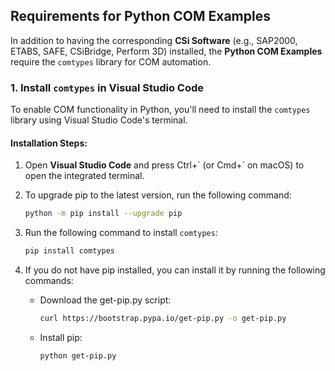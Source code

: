 ## **Requirements for Python COM Examples**

In addition to having the corresponding **CSi Software** (e.g., SAP2000, ETABS, SAFE, CSiBridge, Perform 3D) installed, the **Python COM Examples** require the `comtypes` library for COM automation.

### 1. **Install `comtypes` in Visual Studio Code**

To enable COM functionality in Python, you'll need to install the `comtypes` library using Visual Studio Code's terminal.

#### Installation Steps:

1. Open **Visual Studio Code** and press Ctrl+\` (or Cmd+\` on macOS) to open the integrated terminal.
2. To upgrade pip to the latest version, run the following command:

   ```bash
   python -m pip install --upgrade pip
3. Run the following command to install `comtypes`:

   ```bash
   pip install comtypes
4. If you do not have pip installed, you can install it by running the following commands:
   - Download the get-pip.py script:

      ```bash 
      curl https://bootstrap.pypa.io/get-pip.py -o get-pip.py   
   - Install pip:

      ```bash 
      python get-pip.py
